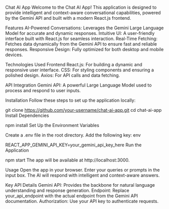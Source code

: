 Chat AI App
Welcome to the Chat AI App! This application is designed to provide intelligent and context-aware conversational capabilities, powered by the Gemini API and built with a modern React.js frontend.

Features
AI-Powered Conversations: Leverages the Gemini Large Language Model for accurate and dynamic responses.
Intuitive UI: A user-friendly interface built with React.js for seamless interaction.
Real-Time Fetching: Fetches data dynamically from the Gemini API to ensure fast and reliable responses.
Responsive Design: Fully optimized for both desktop and mobile devices.

Technologies Used
Frontend
React.js: For building a dynamic and responsive user interface.
CSS: For styling components and ensuring a polished design.
Axios: For API calls and data fetching.

API Integration
Gemini API: A powerful Large Language Model used to process and respond to user inputs.

Installation
Follow these steps to set up the application locally:

git clone https://github.com/your-username/chat-ai-app.git
cd chat-ai-app
Install Dependencies

npm install
Set Up the Environment Variables

Create a .env file in the root directory.
Add the following key: env

REACT_APP_GEMINI_API_KEY=your_gemini_api_key_here
Run the Application

npm start
The app will be available at http://localhost:3000.

Usage
Open the app in your browser.
Enter your queries or prompts in the input box.
The AI will respond with intelligent and context-aware answers.

Key API Details
Gemini API: Provides the backbone for natural language understanding and response generation.
Endpoint: Replace your_api_endpoint with the actual endpoint from the Gemini API documentation.
Authorization: Use your API key to authenticate requests.
